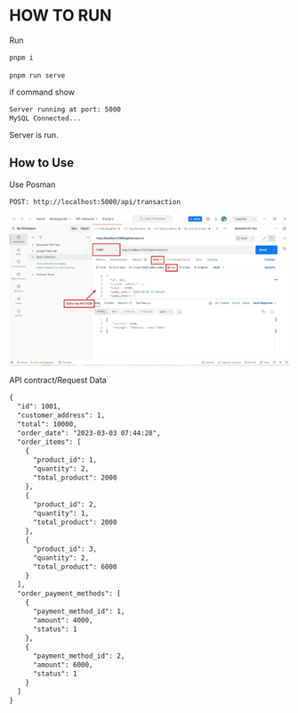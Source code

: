 # HOW TO RUN

Run 
```
pnpm i

pnpm run serve
```

if command show 
```
Server running at port: 5000
MySQL Connected...
```
Server is run.

## How to Use

Use Posman

```
POST: http://localhost:5000/api/transaction
```
![postman tutorial](./img/postman-tutorial.jpg)

API contract/Request Data
```
{
  "id": 1001,
  "customer_address": 1,
  "total": 10000,
  "order_date": "2023-03-03 07:44:28",
  "order_items": [
    {
      "product_id": 1,
      "quantity": 2,
      "total_product": 2000
    },
    {
      "product_id": 2,
      "quantity": 1,
      "total_product": 2000
    },
    {
      "product_id": 3,
      "quantity": 2,
      "total_product": 6000
    }
  ],
  "order_payment_methods": [
    {
      "payment_method_id": 1,
      "amount": 4000,
      "status": 1
    },
    {
      "payment_method_id": 2,
      "amount": 6000,
      "status": 1
    }
  ]
}
```